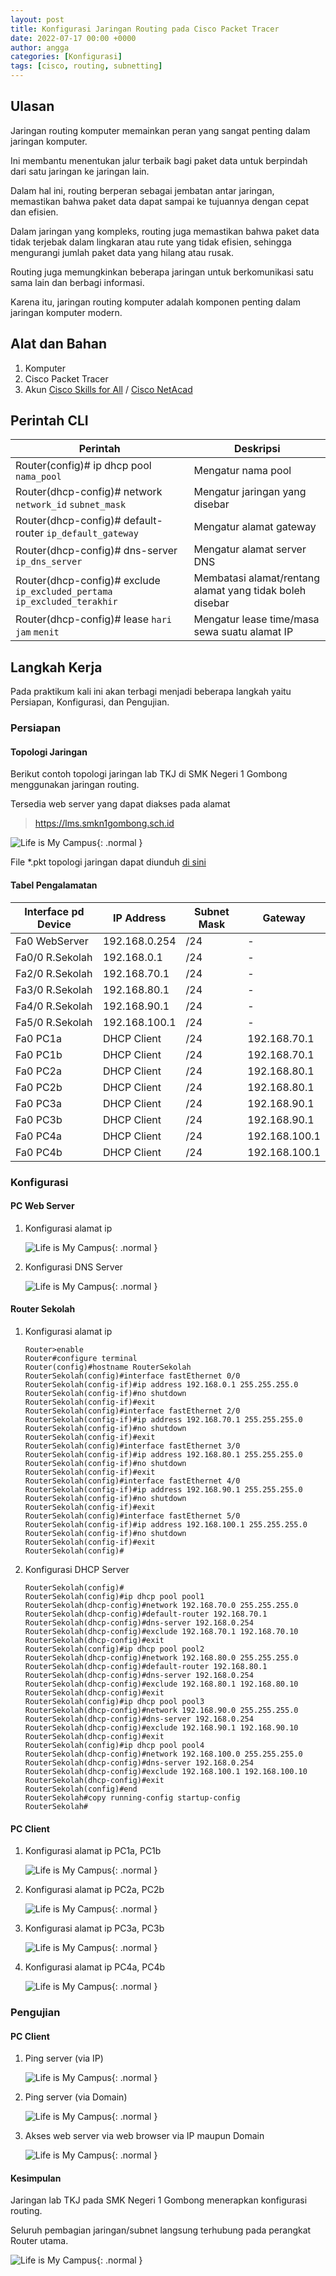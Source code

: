 ```yaml
---
layout: post
title: Konfigurasi Jaringan Routing pada Cisco Packet Tracer
date: 2022-07-17 00:00 +0000
author: angga
categories: [Konfigurasi]
tags: [cisco, routing, subnetting]
---
```


## Ulasan

Jaringan routing komputer memainkan peran yang sangat penting dalam jaringan komputer.

Ini membantu menentukan jalur terbaik bagi paket data untuk berpindah dari satu jaringan ke jaringan lain.

Dalam hal ini, routing berperan sebagai jembatan antar jaringan, memastikan bahwa paket data dapat sampai ke tujuannya dengan cepat dan efisien.

Dalam jaringan yang kompleks, routing juga memastikan bahwa paket data tidak terjebak dalam lingkaran atau rute yang tidak efisien, sehingga mengurangi jumlah paket data yang hilang atau rusak.

Routing juga memungkinkan beberapa jaringan untuk berkomunikasi satu sama lain dan berbagi informasi.

Karena itu, jaringan routing komputer adalah komponen penting dalam jaringan komputer modern.

## Alat dan Bahan

1. Komputer
2. Cisco Packet Tracer
3. Akun [Cisco Skills for All](https://skillsforall.com/) / [Cisco NetAcad](https://www.netacad.com/)

## Perintah CLI

| Perintah                                                                  | Deskripsi                                                |
| ------------------------------------------------------------------------- | -------------------------------------------------------- |
| Router(config)# ip dhcp pool `nama_pool`                                  | Mengatur nama pool                                       |
| Router(dhcp-config)# network `network_id` `subnet_mask`                   | Mengatur jaringan yang disebar                           |
| Router(dhcp-config)# default-router `ip_default_gateway`                  | Mengatur alamat gateway                                  |
| Router(dhcp-config)# dns-server `ip_dns_server`                           | Mengatur alamat server DNS                               |
| Router(dhcp-config)# exclude `ip_excluded_pertama` `ip_excluded_terakhir` | Membatasi alamat/rentang alamat yang tidak boleh disebar |
| Router(dhcp-config)# lease `hari` `jam` `menit`                           | Mengatur lease time/masa sewa suatu alamat IP            |

## Langkah Kerja

Pada praktikum kali ini akan terbagi menjadi beberapa langkah yaitu Persiapan, Konfigurasi, dan Pengujian.

### Persiapan

#### Topologi Jaringan

Berikut contoh topologi jaringan lab TKJ di SMK Negeri 1 Gombong menggunakan jaringan routing.

Tersedia web server yang dapat diakses pada alamat

> https://lms.smkn1gombong.sch.id

![Life is My Campus](/assets/img/2022-07-17-konfigurasi-jaringan-routing-pada-cisco-packet-tracer/01.png){: .normal }

File \*.pkt topologi jaringan dapat diunduh [di sini](/assets/pkt/2022-07-17-konfigurasi-jaringan-routing-pada-cisco-packet-tracer/konfigurasi-jaringan-routing-lab-smkn1gombong.pkt)

#### Tabel Pengalamatan

| Interface pd Device | IP Address    | Subnet Mask | Gateway       |
| ------------------- | ------------- | ----------- | ------------- |
| Fa0 WebServer       | 192.168.0.254 | /24         | -             |
| Fa0/0 R.Sekolah     | 192.168.0.1   | /24         | -             |
| Fa2/0 R.Sekolah     | 192.168.70.1  | /24         | -             |
| Fa3/0 R.Sekolah     | 192.168.80.1  | /24         | -             |
| Fa4/0 R.Sekolah     | 192.168.90.1  | /24         | -             |
| Fa5/0 R.Sekolah     | 192.168.100.1 | /24         | -             |
| Fa0 PC1a            | DHCP Client   | /24         | 192.168.70.1  |
| Fa0 PC1b            | DHCP Client   | /24         | 192.168.70.1  |
| Fa0 PC2a            | DHCP Client   | /24         | 192.168.80.1  |
| Fa0 PC2b            | DHCP Client   | /24         | 192.168.80.1  |
| Fa0 PC3a            | DHCP Client   | /24         | 192.168.90.1  |
| Fa0 PC3b            | DHCP Client   | /24         | 192.168.90.1  |
| Fa0 PC4a            | DHCP Client   | /24         | 192.168.100.1 |
| Fa0 PC4b            | DHCP Client   | /24         | 192.168.100.1 |

### Konfigurasi

#### PC Web Server

1. Konfigurasi alamat ip

   ![Life is My Campus](/assets/img/2022-07-17-konfigurasi-jaringan-routing-pada-cisco-packet-tracer/02.png){: .normal }

2. Konfigurasi DNS Server

   ![Life is My Campus](/assets/img/2022-07-17-konfigurasi-jaringan-routing-pada-cisco-packet-tracer/03.png){: .normal }

#### Router Sekolah

1. Konfigurasi alamat ip

   ```console
   Router>enable
   Router#configure terminal
   Router(config)#hostname RouterSekolah
   RouterSekolah(config)#interface fastEthernet 0/0
   RouterSekolah(config-if)#ip address 192.168.0.1 255.255.255.0
   RouterSekolah(config-if)#no shutdown
   RouterSekolah(config-if)#exit
   RouterSekolah(config)#interface fastEthernet 2/0
   RouterSekolah(config-if)#ip address 192.168.70.1 255.255.255.0
   RouterSekolah(config-if)#no shutdown
   RouterSekolah(config-if)#exit
   RouterSekolah(config)#interface fastEthernet 3/0
   RouterSekolah(config-if)#ip address 192.168.80.1 255.255.255.0
   RouterSekolah(config-if)#no shutdown
   RouterSekolah(config-if)#exit
   RouterSekolah(config)#interface fastEthernet 4/0
   RouterSekolah(config-if)#ip address 192.168.90.1 255.255.255.0
   RouterSekolah(config-if)#no shutdown
   RouterSekolah(config-if)#exit
   RouterSekolah(config)#interface fastEthernet 5/0
   RouterSekolah(config-if)#ip address 192.168.100.1 255.255.255.0
   RouterSekolah(config-if)#no shutdown
   RouterSekolah(config-if)#exit
   RouterSekolah(config)#
   ```

2. Konfigurasi DHCP Server

   ```console
   RouterSekolah(config)#
   RouterSekolah(config)#ip dhcp pool pool1
   RouterSekolah(dhcp-config)#network 192.168.70.0 255.255.255.0
   RouterSekolah(dhcp-config)#default-router 192.168.70.1
   RouterSekolah(dhcp-config)#dns-server 192.168.0.254
   RouterSekolah(dhcp-config)#exclude 192.168.70.1 192.168.70.10
   RouterSekolah(dhcp-config)#exit
   RouterSekolah(config)#ip dhcp pool pool2
   RouterSekolah(dhcp-config)#network 192.168.80.0 255.255.255.0
   RouterSekolah(dhcp-config)#default-router 192.168.80.1
   RouterSekolah(dhcp-config)#dns-server 192.168.0.254
   RouterSekolah(dhcp-config)#exclude 192.168.80.1 192.168.80.10
   RouterSekolah(dhcp-config)#exit
   RouterSekolah(config)#ip dhcp pool pool3
   RouterSekolah(dhcp-config)#network 192.168.90.0 255.255.255.0
   RouterSekolah(dhcp-config)#dns-server 192.168.0.254
   RouterSekolah(dhcp-config)#exclude 192.168.90.1 192.168.90.10
   RouterSekolah(dhcp-config)#exit
   RouterSekolah(config)#ip dhcp pool pool4
   RouterSekolah(dhcp-config)#network 192.168.100.0 255.255.255.0
   RouterSekolah(dhcp-config)#dns-server 192.168.0.254
   RouterSekolah(dhcp-config)#exclude 192.168.100.1 192.168.100.10
   RouterSekolah(dhcp-config)#exit
   RouterSekolah(config)#end
   RouterSekolah#copy running-config startup-config
   RouterSekolah#
   ```

#### PC Client

1. Konfigurasi alamat ip PC1a, PC1b

   ![Life is My Campus](/assets/img/2022-07-17-konfigurasi-jaringan-routing-pada-cisco-packet-tracer/04.png){: .normal }

1. Konfigurasi alamat ip PC2a, PC2b

   ![Life is My Campus](/assets/img/2022-07-17-konfigurasi-jaringan-routing-pada-cisco-packet-tracer/05.png){: .normal }

1. Konfigurasi alamat ip PC3a, PC3b

   ![Life is My Campus](/assets/img/2022-07-17-konfigurasi-jaringan-routing-pada-cisco-packet-tracer/06.png){: .normal }

1. Konfigurasi alamat ip PC4a, PC4b

   ![Life is My Campus](/assets/img/2022-07-17-konfigurasi-jaringan-routing-pada-cisco-packet-tracer/07.png){: .normal }

### Pengujian

#### PC Client

1. Ping server (via IP)

   ![Life is My Campus](/assets/img/2022-07-17-konfigurasi-jaringan-routing-pada-cisco-packet-tracer/08.png){: .normal }

1. Ping server (via Domain)

   ![Life is My Campus](/assets/img/2022-07-17-konfigurasi-jaringan-routing-pada-cisco-packet-tracer/09.png){: .normal }

1. Akses web server via web browser via IP maupun Domain

   ![Life is My Campus](/assets/img/2022-07-17-konfigurasi-jaringan-routing-pada-cisco-packet-tracer/10.png){: .normal }

#### Kesimpulan

Jaringan lab TKJ pada SMK Negeri 1 Gombong menerapkan konfigurasi routing.

Seluruh pembagian jaringan/subnet langsung terhubung pada perangkat Router utama.

![Life is My Campus](/assets/img/2022-07-17-konfigurasi-jaringan-routing-pada-cisco-packet-tracer/11.png){: .normal }
